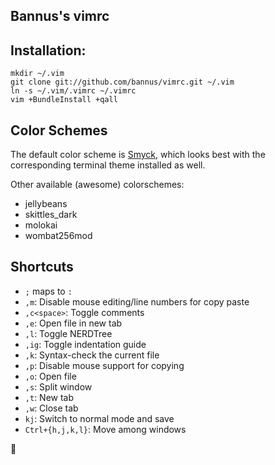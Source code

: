 Bannus's vimrc
---

## Installation:

    mkdir ~/.vim
    git clone git://github.com/bannus/vimrc.git ~/.vim
    ln -s ~/.vim/.vimrc ~/.vimrc
    vim +BundleInstall +qall

## Color Schemes

The default color scheme is [Smyck](https://github.com/hukl/Smyck-Color-Scheme/), which looks best with the corresponding terminal theme installed as well.

Other available (awesome) colorschemes:

* jellybeans
* skittles_dark
* molokai
* wombat256mod

## Shortcuts

* `;` maps to `:`
* `,m`: Disable mouse editing/line numbers for copy paste
* `,c<space>`: Toggle comments
* `,e`: Open file in new tab
* `,l`: Toggle NERDTree
* `,ig`: Toggle indentation guide
* `,k`: Syntax-check the current file
* `,p`: Disable mouse support for copying
* `,o`: Open file
* `,s`: Split window
* `,t`: New tab
* `,w`: Close tab
* `kj`: Switch to normal mode and save
* `Ctrl+{h,j,k,l}`: Move among windows

🏩
